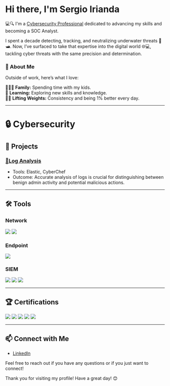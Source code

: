 # Hi there, I'm Sergio Irianda 
💻🔍 I'm a [Cybersecurity Professional](https://www.linkedin.com/in/sergioirianda/) dedicated to advancing my skills and becoming a SOC Analyst.

I spent a decade detecting, tracking, and neutralizing underwater threats 🌊🛥️. Now, I’ve surfaced to take that expertise into the digital world 🌐💻, tackling cyber threats with the same precision and determination.

### 🚀 About Me  
Outside of work, here’s what I love:

👨‍👧‍👦 **Family:** Spending time with my kids.  
📖 **Learning:** Exploring new skills and knowledge.  
🏋️‍♂️ **Lifting Weights:** Consistency and being 1% better every day. 
___
# 🔒 Cybersecurity

## 🚧 Projects
### [🚨Log Analysis](https://github.com/sjirianda/Log-Analysis)  
- Tools: Elastic, CyberChef  
- Outcome: Accurate analysis of logs is crucial for distinguishing between benign admin activity and potential malicious actions.

___  
## 🛠️ Tools  

### Network
<div>
    <img src="https://img.shields.io/badge/-Wireshark-1679A7?&style=for-the-badge&logo=Wireshark&logoColor=white" />
    <img src="https://img.shields.io/badge/-Suricata-EF3B2D?&style=for-the-badge&logo=Suricata&logoColor=white" />
</div>

### Endpoint
<div>
    <img src="https://img.shields.io/badge/-Microsoft_Defender_for_Endpoint-00A4EF?&style=for-the-badge&logo=Microsoft&logoColor=white" />
</div>

### SIEM
<div>
    <img src="https://img.shields.io/badge/-Microsoft_Sentinel-0078D4?&style=for-the-badge&logo=Microsoft&logoColor=white" />
    <img src="https://img.shields.io/badge/-Splunk-000000?&style=for-the-badge&logo=Splunk&logoColor=white" />
    <img src="https://img.shields.io/badge/-Elastic-005571?&style=for-the-badge&logo=Elastic&logoColor=white" />
</div>

___
## 🏆 Certifications
<div>
<img src="https://img.shields.io/badge/-Security%2B-FF0000?&style=for-the-badge&logo=CompTIA&logoColor=white" />
<img src="https://img.shields.io/badge/-Network%2B-007ACC?&style=for-the-badge&logo=CompTIA&logoColor=white" />
<img src="https://img.shields.io/badge/-A%2B-4D4D4D?&style=for-the-badge&logo=CompTIA&logoColor=white" />
<img src="https://img.shields.io/badge/ISC2_CC-4CAF50?&style=for-the-badge&logo=ISC2&logoColor=white" />
<img src="https://img.shields.io/badge/SC 900_Microsoft_Security-0078D4?&style=for-the-badge&logo=microsoft&logoColor=white" />
</div>

___
## 📫 Connect with Me

- [LinkedIn](https://www.linkedin.com/in/sergioirianda/)

Feel free to reach out if you have any questions or if you just want to connect!

Thank you for visiting my profile! Have a great day! 😊

<!---
sjirianda/sjirianda is a ✨ special ✨ repository because its `README.md` (this file) appears on your GitHub profile.
You can click the Preview link to take a look at your changes.
--->
    
